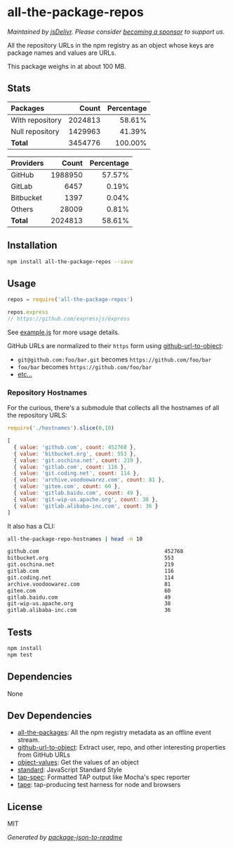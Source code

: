 # all-the-package-repos

*Maintained by [jsDelivr](https://github.com/jsdelivr). Please consider [becoming a sponsor](https://github.com/sponsors/jsdelivr) to support us.*

All the repository URLs in the npm registry as an object whose keys are package names and values are URLs.

This package weighs in at about 100 MB.

## Stats

<!-- stats -->
Packages | Count | Percentage
:------- | -----:| ----------:
With repository | 2024813 | 58.61%
Null repository | 1429963 | 41.39%
**Total** | 3454776 | 100.00%

Providers | Count | Percentage
:-------- | -----:| ----------:
GitHub | 1988950 | 57.57%
GitLab | 6457 | 0.19%
Bitbucket | 1397 | 0.04%
Others | 28009 | 0.81%
**Total** | 2024813 | 58.61%
<!-- /stats -->

## Installation

```sh
npm install all-the-package-repos --save
```

## Usage

```js
repos = require('all-the-package-repos')

repos.express
// https://github.com/expressjs/express
```

See [example.js](example.js) for more usage details.

GitHub URLs are normalized to their `https` form using
[github-url-to-object](http://ghub.io/github-url-to-object):

- `git@github.com:foo/bar.git` becomes `https://github.com/foo/bar`
- `foo/bar` becomes `https://github.com/foo/bar`
- [etc...](http://ghub.io/github-url-to-object)

### Repository Hostnames

For the curious, there's a submodule that collects all the hostnames of all the
repository URLS:

```js
require('./hostnames').slice(0,10)

[ 
  { value: 'github.com', count: 452768 },
  { value: 'bitbucket.org', count: 553 },
  { value: 'git.oschina.net', count: 219 },
  { value: 'gitlab.com', count: 116 },
  { value: 'git.coding.net', count: 114 },
  { value: 'archive.voodoowarez.com', count: 81 },
  { value: 'gitee.com', count: 60 },
  { value: 'gitlab.baidu.com', count: 49 },
  { value: 'git-wip-us.apache.org', count: 38 },
  { value: 'gitlab.alibaba-inc.com', count: 36 }
]
```

It also has a CLI:

```sh
all-the-package-repo-hostnames | head -n 10

github.com                                        452768
bitbucket.org                                     553
git.oschina.net                                   219
gitlab.com                                        116
git.coding.net                                    114
archive.voodoowarez.com                           81
gitee.com                                         60
gitlab.baidu.com                                  49
git-wip-us.apache.org                             38
gitlab.alibaba-inc.com                            36
```

## Tests

```sh
npm install
npm test
```

## Dependencies

None

## Dev Dependencies

- [all-the-packages](https://github.com/zeke/all-the-packages): All the npm registry metadata as an offline event stream.
- [github-url-to-object](https://github.com/zeke/github-url-to-object): Extract user, repo, and other interesting properties from GitHub URLs
- [object-values](https://github.com/sindresorhus/object-values): Get the values of an object
- [standard](https://github.com/feross/standard): JavaScript Standard Style
- [tap-spec](https://github.com/scottcorgan/tap-spec): Formatted TAP output like Mocha&#39;s spec reporter
- [tape](https://github.com/substack/tape): tap-producing test harness for node and browsers


## License

MIT

_Generated by [package-json-to-readme](https://github.com/zeke/package-json-to-readme)_
